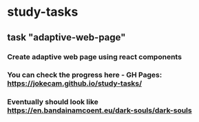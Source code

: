 # study-tasks

## task "adaptive-web-page"
### Create adaptive web page using react components
### You can check the progress here - GH Pages: https://jokecam.github.io/study-tasks/
### Eventually should look like https://en.bandainamcoent.eu/dark-souls/dark-souls

